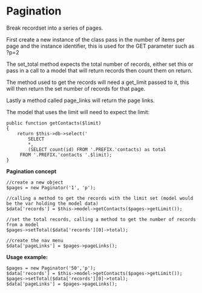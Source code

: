 # Pagination 

Break recordset into a series of pages.

First create a new instance of the class pass in the number of items per page and the instance identifier, this is used for the GET parameter such as ?p=2

The set_total method expects the total number of records, either set this or pass in a call to a model that will return records then count them on return.

The method used to get the records will need a get_limit passed to it, this will then return the set number of records for that page.

Lastly a method called page_links will return the page links.

The model that uses the limit will need to expect the limit:

````
public function getContacts($limit)
{
	return $this->db->select('
		SELECT 
		*,
		(SELECT count(id) FROM '.PREFIX.'contacts) as total
	 FROM '.PREFIX.'contacts '.$limit);
}
````

**Pagination concept**

````
//create a new object
$pages = new Paginator('1', 'p');
 
//calling a method to get the records with the limit set (model would be the var holding the model data)
$data['records'] = $this->model->getContacts($pages->getLimit());
 
//set the total records, calling a method to get the number of records from a model
$pages->setTotal($data['records'][0]->total);
 
//create the nav menu
$data['pageLinks'] = $pages->pageLinks();
````

**Usage example:**

````
$pages = new Paginator('50','p');
$data['records'] = $this->model->getContacts($pages->getLimit());
$pages->setTotal($data['records'][0]->total);  
$data['pageLinks'] = $pages->pageLinks();
````